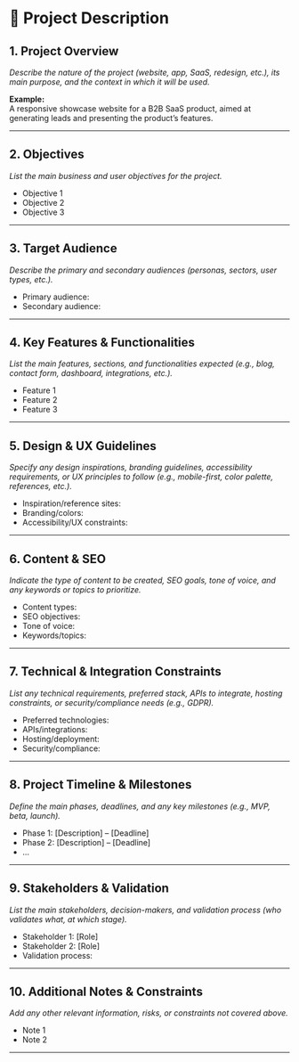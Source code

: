 # 📄 Project Description

## 1. Project Overview

_Describe the nature of the project (website, app, SaaS, redesign, etc.), its main purpose, and the context in which it will be used._

**Example:**  
A responsive showcase website for a B2B SaaS product, aimed at generating leads and presenting the product’s features.

---

## 2. Objectives

_List the main business and user objectives for the project._

- Objective 1
- Objective 2
- Objective 3

---

## 3. Target Audience

_Describe the primary and secondary audiences (personas, sectors, user types, etc.)._

- Primary audience:
- Secondary audience:

---

## 4. Key Features & Functionalities

_List the main features, sections, and functionalities expected (e.g., blog, contact form, dashboard, integrations, etc.)._

- Feature 1
- Feature 2
- Feature 3

---

## 5. Design & UX Guidelines

_Specify any design inspirations, branding guidelines, accessibility requirements, or UX principles to follow (e.g., mobile-first, color palette, references, etc.)._

- Inspiration/reference sites:
- Branding/colors:
- Accessibility/UX constraints:

---

## 6. Content & SEO

_Indicate the type of content to be created, SEO goals, tone of voice, and any keywords or topics to prioritize._

- Content types:
- SEO objectives:
- Tone of voice:
- Keywords/topics:

---

## 7. Technical & Integration Constraints

_List any technical requirements, preferred stack, APIs to integrate, hosting constraints, or security/compliance needs (e.g., GDPR)._

- Preferred technologies:
- APIs/integrations:
- Hosting/deployment:
- Security/compliance:

---

## 8. Project Timeline & Milestones

_Define the main phases, deadlines, and any key milestones (e.g., MVP, beta, launch)._

- Phase 1: [Description] – [Deadline]
- Phase 2: [Description] – [Deadline]
- ...

---

## 9. Stakeholders & Validation

_List the main stakeholders, decision-makers, and validation process (who validates what, at which stage)._

- Stakeholder 1: [Role]
- Stakeholder 2: [Role]
- Validation process:

---

## 10. Additional Notes & Constraints

_Add any other relevant information, risks, or constraints not covered above._

- Note 1
- Note 2

---